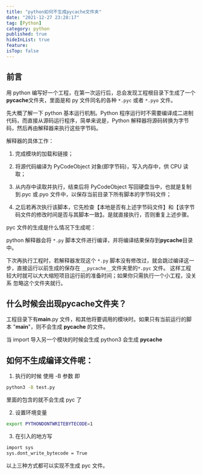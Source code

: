 ```yaml
---
title: "python如何不生成pycache文件夹"
date: "2021-12-27 23:28:17"
tag: [Python]
category: python
published: true
hideInList: true
feature:
isTop: false
---
```


## 前言

用 python 编写好一个工程，在第一次运行后，总会发现工程根目录下生成了一个**pycache**文件夹，里面是和 py 文件同名的各种 `*.pyc` 或者 `*.pyo` 文件。

先大概了解一下 python 基本运行机制。Python 程序运行时不需要编译成二进制代码，而直接从源码运行程序，简单来说是，Python 解释器将源码转换为字节码，然后再由解释器来执行这些字节码。

解释器的具体工作：

1. 完成模块的加载和链接；

2. 将源代码编译为 PyCodeObject 对象(即字节码)，写入内存中，供 CPU 读取；

3. 从内存中读取并执行，结束后将 PyCodeObject 写回硬盘当中，也就是复制到.pyc 或.pyo 文件中，以保存当前目录下所有脚本的字节码文件；

4. 之后若再次执行该脚本，它先检查【本地是否有上述字节码文件】和【该字节码文件的修改时间是否与其脚本一致】。是就直接执行，否则重复上述步骤。

pyc 文件的生成是什么情况下生成呢：

python 解释器会将 `*.py` 脚本文件进行编译，并将编译结果保存到**pycache**目录中。

下次再执行工程时，若解释器发现这个 `*.py` 脚本没有修改过，就会跳过编译这一步，直接运行以前生成的保存在 `__pycache__`文件夹里的`*.pyc` 文件。
这样工程较大时就可以大大缩短项目运行前的准备时间；如果你只需执行一个小工程，没关系 忽略这个文件夹就行。

## 什么时候会出现**pycache**文件夹？

工程目录下有**main**.py 文件，和其他将要调用的模块时。如果只有当前运行的脚本 "**main**"，则不会生成 **pycache** 的文件。

当 import 导入另一个模块的时候会生成
python3 会生成 **pycache**

## 如何不生成编译文件呢：

1. 执行的时候 使用 -B 参数 即

```bash
python3 -B test.py
```

里面的包含的就不会生成 pyc 了

2. 设置环境变量

```bash
export PYTHONDONTWRITEBYTECODE=1
```

3. 在引入的地方写

```bash
import sys
sys.dont_write_bytecode = True
```

以上三种方式都可以实现不生成 pyc 文件。
